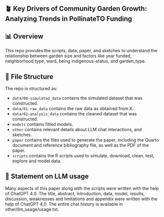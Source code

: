 ## 🪴 Key Drivers of Community Garden Growth: Analyzing Trends in PollinateTO Funding

## 📊 Overview

This repo provides the scripts, data, paper, and sketches to understand the relationship between garden size and factors like year funded, neighborhood type, ward, being indigenous-status, and garden_type.


## 📂 File Structure

The repo is structured as:

-   `data/00-simulated_data` contains the simulated dataset that was constructed.
-   `data/01-raw_data` contains the raw data as obtained from X.
-   `data/02-analysis_data` contains the cleaned dataset that was constructed.
-   `models` contains fitted models. 
-   `other` contains relevant details about LLM chat interactions, and sketches.
-   `paper` contains the files used to generate the paper, including the Quarto document and reference bibliography file, as well as the PDF of the paper. 
-   `scripts` contains the R scripts used to simulate, download, clean, test, explore and model data.


## 💬 Statement on LLM usage

Many aspects of this paper along with the scripts were written with the help of ChatGPT 4.0. The title, abstract, introduction, data, model, results, discussion, weaknesses and limitations and appendix were written with the help of ChatGPT 4.0. The entire chat history is available in other/llm_usage/usage.txt.
